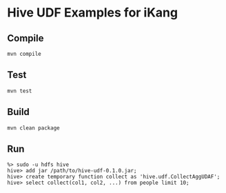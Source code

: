 # Hive UDF Examples for iKang


## Compile

```
mvn compile
```

## Test

```
mvn test
```

## Build
```
mvn clean package
```

## Run

```
%> sudo -u hdfs hive
hive> add jar /path/to/hive-udf-0.1.0.jar;
hive> create temporary function collect as 'hive.udf.CollectAggUDAF';
hive> select collect(col1, col2, ...) from people limit 10;
```
